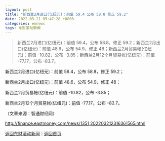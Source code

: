```yaml
---
layout: post
title: "新西兰2月进口(亿纽元)：前值 59.4 公布 58.8 修正 59.2"
date: 2022-03-21 05:47:28 +0800
categories: emnews
tags: 东财滚动新闻
---
```

> 新西兰2月进口(亿纽元)：前值 59.4，公布 58.8，修正 59.2；新西兰2月出口(亿纽元)：前值 48.6，公布 54.9，修正 48；新西兰2月贸易帐(亿纽元)：前值 -10.82，公布 -3.85；新西兰2月12个月贸易帐(亿纽元)：前值 -77.17，公布 -83.7。

<p>新西兰2月进口(亿纽元)：前值 59.4，公布 58.8，修正 59.2；</p>
 <p>新西兰2月出口(亿纽元)：前值 48.6，公布 54.9，修正 48；</p>
 <p>新西兰2月贸易帐(亿纽元)：前值 -10.82，公布 -3.85；</p><p>新西兰2月12个月贸易帐(亿纽元)：前值 -77.17，公布 -83.7。</p><p class="em_media">（文章来源：智通财经网）</p>

<http://finance.eastmoney.com/news/1351,202203212316361565.html>

[返回东财滚动新闻](//finews.withounder.com/emnews/)｜[返回首页](//finews.withounder.com/)